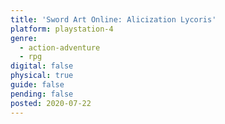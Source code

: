```yaml
---
title: 'Sword Art Online: Alicization Lycoris'
platform: playstation-4
genre:
  - action-adventure
  - rpg
digital: false
physical: true
guide: false
pending: false
posted: 2020-07-22
---
```

